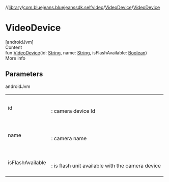 //[library](../../../index.md)/[com.bluejeans.bluejeanssdk.selfvideo](../index.md)/[VideoDevice](index.md)/[VideoDevice](-video-device.md)



# VideoDevice  
[androidJvm]  
Content  
fun [VideoDevice](-video-device.md)(id: [String](https://kotlinlang.org/api/latest/jvm/stdlib/kotlin/-string/index.html), name: [String](https://kotlinlang.org/api/latest/jvm/stdlib/kotlin/-string/index.html), isFlashAvailable: [Boolean](https://kotlinlang.org/api/latest/jvm/stdlib/kotlin/-boolean/index.html))  
More info  


## Parameters  
  
androidJvm  
  
| | |
|---|---|
| <a name="com.bluejeans.bluejeanssdk.selfvideo/VideoDevice/VideoDevice/#kotlin.String#kotlin.String#kotlin.Boolean/PointingToDeclaration/"></a>id| <a name="com.bluejeans.bluejeanssdk.selfvideo/VideoDevice/VideoDevice/#kotlin.String#kotlin.String#kotlin.Boolean/PointingToDeclaration/"></a><br><br>: camera device Id<br><br>|
| <a name="com.bluejeans.bluejeanssdk.selfvideo/VideoDevice/VideoDevice/#kotlin.String#kotlin.String#kotlin.Boolean/PointingToDeclaration/"></a>name| <a name="com.bluejeans.bluejeanssdk.selfvideo/VideoDevice/VideoDevice/#kotlin.String#kotlin.String#kotlin.Boolean/PointingToDeclaration/"></a><br><br>: camera name<br><br>|
| <a name="com.bluejeans.bluejeanssdk.selfvideo/VideoDevice/VideoDevice/#kotlin.String#kotlin.String#kotlin.Boolean/PointingToDeclaration/"></a>isFlashAvailable| <a name="com.bluejeans.bluejeanssdk.selfvideo/VideoDevice/VideoDevice/#kotlin.String#kotlin.String#kotlin.Boolean/PointingToDeclaration/"></a><br><br>: is flash unit available with the camera device<br><br>|
  
  



